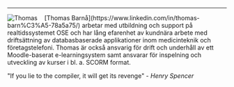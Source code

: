 <hr>
<img src="img/thomas_72x96.jpg" alt="Thomas" style="float: left; margin-right: 1rem;">
[Thomas Barnå](https://www.linkedin.com/in/thomas-barn%C3%A5-78a5a75/)
arbetar med utbildning och support på realtidssystemet OSE och har lång
efarenhet av kundnära arbete med driftsättning av databasbaserade
applikationer inom medicinteknik och företagstelefoni. Thomas är också
ansvarig för drift och underhåll av ett Moodle-baserat e-learningsystem samt
ansvarar för inspelning och utveckling av kurser i bl. a. SCORM format.

"If you lie to the compiler, it will get its revenge" - <cite>Henry Spencer</cite>
